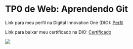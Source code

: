 <h1>TP0 de Web: Aprendendo Git</h1>

Link para meu perfil na Digital Innovation One (DIO):
<a href="https://web.digitalinnovation.one/users/eduardoalvesvrb?tab=achievements">Perfil</a>

Link para baixar meu certificado na DIO:
<a href="https://certificates.digitalinnovation.one/CACF3589">Certificado</a>

<img src="https://fegemo.github.io/cefet-web/images/medalha-curso-git-na-dio.png">
